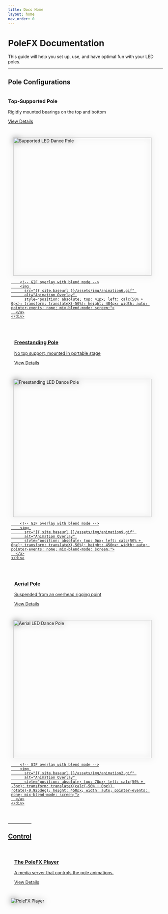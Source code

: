 ```yaml
---
title: Docs Home
layout: home
nav_order: 0
---
```


# PoleFX Documentation
This guide will help you set up, use, and have optimal fun with your LED poles.

---

## Pole Configurations
<div style="display: flex; flex-direction: column; gap: 20px;">
  <div style="display: flex; flex-wrap: wrap; gap: 20px;">
    <div style="flex: 1; min-width: 300px;">
      <div >
        <h3>Top-Supported Pole</h3>
        <p>Rigidly mounted bearings on the top and bottom</p>
        <p><a href="devices/top_supported_pole.html">View Details</a></p>
      </div>
    </div>
    <div style="flex: 1; min-width: 300px; padding: 10px; position: relative;">
      <a href="devices/top_supported_pole.html" style="display: block; position: relative;">
        <!-- Static PNG as the base layer -->
        <img 
          src="{{ site.baseurl }}/assets/devices/top_support/support_450.png" 
          alt="Supported LED Dance Pole" 
          style="height: 450px; width: auto; filter: drop-shadow(0 0 10px #666666); display: block; margin: 0 auto;">
      
        <!-- GIF overlay with blend mode -->
        <img 
          src="{{ site.baseurl }}/assets/img/animation6.gif" 
          alt="Animation Overlay" 
          style="position: absolute; top: 41px; left: calc(50% + 0px); transform: translateX(-50%); height: 484px; width: auto; pointer-events: none; mix-blend-mode: screen;">
      </a>
    </div>
  </div>

  <div style="display: flex; flex-wrap: wrap; gap: 20px;">
    <div style="flex: 1; min-width: 300px;">
      <div >
        <h3>Freestanding Pole</h3>
        <p>No top support, mounted in portable stage</p>
        <p><a href="devices/freestanding_pole.html">View Details</a></p>
      </div>
    </div>
    <div style="flex: 1; min-width: 300px; padding: 10px; position: relative;">
      <a href="devices/freestanding_pole.html" style="display: block; position: relative;">
        <!-- Static PNG as the base layer -->
        <img 
          src="{{ site.baseurl }}/assets/devices/freestanding/freestanding_450.png" 
          alt="Freestanding LED Dance Pole" 
          style="height: 450px; width: auto; filter: drop-shadow(0 0 10px #666666); display: block; margin: 0 auto;">
      
        <!-- GIF overlay with blend mode -->
        <img 
          src="{{ site.baseurl }}/assets/img/animation9.gif" 
          alt="Animation Overlay" 
          style="position: absolute; top: 0px; left: calc(50% + 0px); transform: translateX(-50%); height: 450px; width: auto; pointer-events: none; mix-blend-mode: screen;">
      </a>
    </div>
  </div>

  <div style="display: flex; flex-wrap: wrap; gap: 20px;">
    <div style="flex: 1; min-width: 300px;">
      <div >
        <h3>Aerial Pole</h3>
        <p>Suspended from an overhead rigging point</p>
        <p><a href="devices/aerial_pole.html">View Details</a></p>
      </div>
    </div>
    <div style="flex: 1; min-width: 300px; padding: 10px; position: relative;">
      <a href="devices/aerial_pole.html" style="display: block; position: relative;">
        <!-- Static PNG as the base layer -->
        <img 
          src="{{ site.baseurl }}/assets/devices/aerial/aerial_450.png" 
          alt="Aerial LED Dance Pole" 
          style="height: 450px; width: auto; filter: drop-shadow(0 0 10px #666666); display: block; margin: 0 auto;">
      
        <!-- GIF overlay with blend mode -->
        <img 
          src="{{ site.baseurl }}/assets/img/animation2.gif" 
          alt="Animation Overlay" 
          style="position: absolute; top: 70px; left: calc(50% + -3px); transform: translateX(calc(-50% + 0px)) rotate(-0.925deg); height: 450px; width: auto; pointer-events: none; mix-blend-mode: screen;">
      </a>
    </div>
  </div>
</div>

---

## Control
<div style="display: flex; flex-wrap: wrap; gap: 20px;">
  <div style="flex: 1; min-width: 300px;">
    <div>
      <h3>The PoleFX Player</h3>
      <p>A media server that controls the pole animations.</p>
      <p><a href="control/control.html">View Details</a></p>
    </div>
  </div>
  <div style="flex: 1; min-width: 300px; padding: 10px;">
    <a href="control/control.html">
      <img src="{{ site.baseurl }}/assets/server/Pi4_Enclosure_Dec24_2024-Dec-28_07-35-43AM-000_CustomizedView51183715163_600.png" alt="PoleFX Player" style="max-width: 100%; height: auto; filter: drop-shadow(0 0 10px #666666); display: block; margin: 0 auto;">
    </a>
  </div>
</div>
